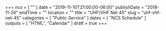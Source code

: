 +++
ncs = [ "" ]
date = "2019-11-10T21:00:00-06:00"
publishDate = "2018-11-26"
endTime = ""
location = ""
title = "UHF/VHF Net 45"
slug = "uhf-vhf-net-45"
categories = [ "Public Service" ]
dates = [ "NCS Schedule" ]
outputs = [ "HTML", "Calendar" ]
draft = true
+++
